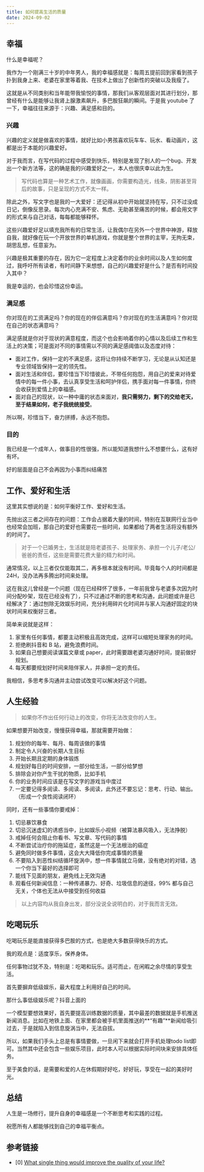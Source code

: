 ```yaml
---
title: 如何提高生活的质量
date: 2024-09-02 
---
```


<!--more-->

## 幸福

什么是幸福呢？

我作为一个刚满三十岁的中年男人，我的幸福感就是：每周五提前回到家看到孩子扑到我身上来、老婆在家里等着我、在技术上做出了创新性的突破以及我瘦了。

这就是从不同类别和当年能带我愉悦的事情，那我们从客观层面对其进行划分，那曾经有什么是能够让我肾上腺激素飙升，多巴胺狂飙的瞬间。于是我 youtube 了一下，幸福往往来源于：兴趣、满足感和目的。

### 兴趣

兴趣的定义就是做喜欢的事情，就好比如小男孩喜欢玩车车、玩水、看动画片，这都是出于本能的兴趣爱好。

对于我而言，在写代码的过程中感受到快乐，特别是发现了别人的一个bug、开发出一个新方法等，这的确是我的兴趣爱好之一，本人也很庆幸以此为生。

> 写代码也算是一种艺术工作，就像画画，你需要构造光，线条，阴影甚至背后的故事，只是呈现的方式不太一样。

除此之外，写文字也是我的一大爱好：还记得从初中开始就坚持在写，只不过没成日记，倒像反思录。每次内心充满不安、焦虑、无助甚至痛苦的时候，都会用文字的形式来与自己对话，每每都能够释怀。

这些兴趣爱好足以填充我所有的日常生活，让我偶尔在另外一个世界中神游，释放自我，就好像在玩一个开放世界的单机游戏，你就是整个世界的主宰，无拘无束，胡思乱想，任意妄为。

兴趣是极其重要的存在，因为它一定程度上决定着你的业余时间以及人生如何度过，我呼吁所有读者，有时间静下来想想，自己的兴趣爱好是什么？是否有时间投入其中？

我是幸运的，也会珍惜这份幸运。

### 满足感

你对现在的工资满足吗？你的现在的伴侣满意吗？你对现在的生活满意吗？你对现在自己的状态满意吗？

满足感就是你对于现状的满意程度，而这个也会影响着你的心情以及后续工作和生活上的决策；可是面对不同的事情需以不同的满足感阈值以及态度对待：

* 面对工作，保持一定的不满足感，这将让你持续不断学习，无论是从认知还是专业领域皆保持一定的领先性。
* 面对生活和伴侣，要珍惜当下珍惜彼此，不带任何抱怨，用自己的爱来对待爱情中的每一件小事，去认真享受生活和呵护伴侣，携手面对每一件事情，你终会收获到爱情上的幸福感。
* 面对自己的现状，以一种中庸的状态来面对，**我只需努力，剩下的交给老天，至于结果如何，老子我统统接受**。

所以啊，珍惜当下，奋力拼搏，永远不抱怨。

### 目的

我已经是一个成年人，做事目的性很强，所以能知道我想什么不想要什么，这有好有坏。

好的层面是自己不会再因为小事而纠结痛苦

## 工作、爱好和生活

这里其实想说的是：如何平衡好工作、爱好和生活。

先抛出这三者之间存在的问题：工作会占据着大量的时间，特别在互联网行业当中也经常会加班，那自己的爱好也需要花一些时间，如果都给了两者生活将没有额外的时间了。

> 对于一个已婚男士，生活就是陪老婆孩子、处理家务、承担一个儿子/老公/爸爸的责任，这些是需要花费大量的精力和时间。

通常情况，以上三者仅仅能取其二，再多根本就没有时间。毕竟每个人的时间都是 24H，没办法再多腾出时间来处理。

这在我这儿曾经是一个问题（现在已经释怀了很多，一年前我曾与老婆多次因为时间分配吵架，现在已经没有了），只不过通过不断的思考和沟通，此问题或许是已经解决了：通过刨除无效娱乐时间，充分利用碎片化时间并与家人沟通好固定的块状时间来权衡好三者。

简单来说就是这样：
1. 家里有任何事情，都要主动积极且高效完成，这样可以缩短处理家务的时间。
2. 拒绝刷抖音和 B 站，避免浪费时间。
3. 如果自己想要阅读谋篇文章或 paper，此时需要跟老婆沟通好时间，提前做好规划。
4. 每天都要规划好时间来陪伴家人，并承担一定的责任。

我相信，多思考多沟通并主动尝试改变可以解决好这个问题。

## 人生经验

> 如果你不作出任何行动上的改变，你将无法改变你的人生。

如果想要开始改变，慢慢获得幸福，那就需要开始做：

1. 规划你的每年、每月、每周该做的事情
2. 制定令人兴奋的长期人生目标
3. 开始长期且定期的身体锻炼
4. 规划好每日的时间安排，一部分给生活，一部分给梦想
5. 排除会对你产生干扰的物质，比如手机
6. 你的业务时间应该是在写文字的游戏当中度过
7. 一定要记得多阅读、多阅读、多阅读，此外还不要忘记：思考、行动、输出。（形成一个良性阅读闭环）

同时，还有一些事情你要戒掉：

1. 切忌暴饮暴食
2. 切忌沉迷虚幻的诱惑当中，比如娱乐小视频（被算法暴风吸入，无法挣脱）
3. 戒掉任何会阻止你看书、写文章、写代码的事情
4. 不断尝试治疗你的拖延症，虽然这是一个无法根治的癌症
5. 避免同时做多件事情，这会大大降低你完成事情的质量
6. 不要陷入到恶性纠结循环旋涡中，想一件事情就立马做，没有绝对的对错，选一个你当下最好的选择即可
7. 能线下见面的朋友，避免线上无效沟通
8. 观看任何新闻信息：一种传递暴力、好奇、垃圾信息的途径，99% 都与自己无关，个体也无法从中接受到任何收益

> 以上内容均从我自身出发，部分没说全说明白的，对于我而言无效。

## 吃喝玩乐

吃喝玩乐是能直接获得多巴胺的方式，也是绝大多数获得快乐的方式。

我的观点是：适度享乐，保养身体。

任何事物过犹不及，特别是：吃喝和玩乐。适可而止，在闲暇之余尽情的享受生活。

首先要摒弃低级娱乐，最大程度上利用好自己的时间。

那什么事低级娱乐呢？抖音上面的

一个模型要想效果好，首先要提高训练数据的质量，其中最差的数据就是手机推送新闻消息。比如在地铁上面、在家里都会被手机里面推送的**“有趣”**新闻给吸引过去，于是就陷入到信息旋涡当中，无法自拔。

所以，如果我们手头上总是有事情要做，一旦闲下来就会打开手机处理todo list即可。当然其中还会包含一些娱乐项目，此时本人可以根据实际时间块来安排具体任务。

至于美食的话，是需要和爱的人在休假期好好吃，好好玩，享受在一起的美好时光。

## 总结

人生是一场修行，提升自身的幸福感是一个不断思考和实践的过程。

祝愿所有人都能够找到自己的幸福平衡点。

## 参考链接

* [0] [What single thing would improve the quality of your life?](https://www.quora.com/What-single-thing-would-improve-the-quality-of-your-life) <div id="quality-of-life" />